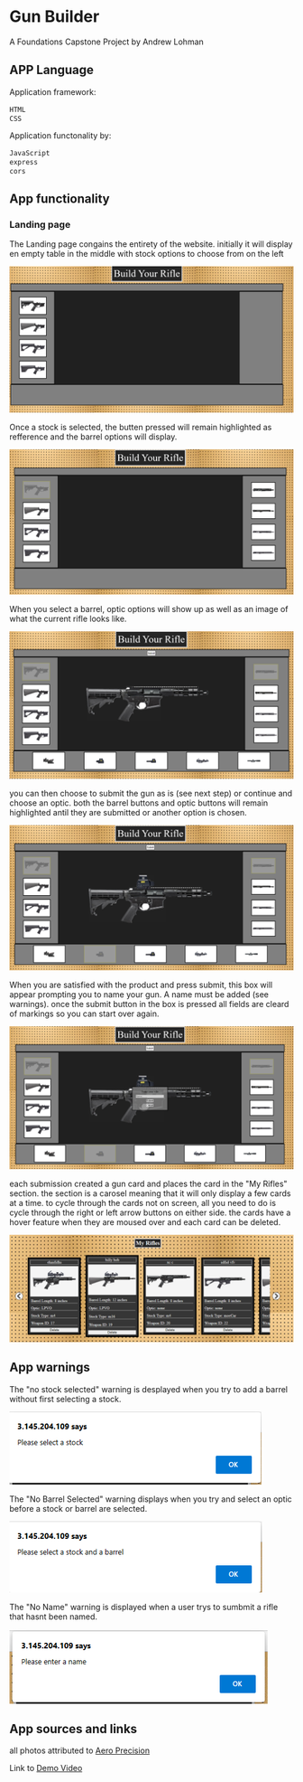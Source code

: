 # Gun Builder
A Foundations Capstone Project
by Andrew Lohman

## APP Language
Application framework:
```
HTML
CSS
```

Application functonality by:
```
JavaScript
express
cors
```
## App functionality
### Landing page
The Landing page congains the entirety of the website.
initially it will display en empty table in the middle with stock options to choose from on the left

![Landing Page](public/images/readMe/Landingpage.png)

Once a stock is selected, the butten pressed will remain highlighted as refference and the barrel options will display.

![Landing Page](public/images/readMe/stockSelected.png)

When you select a barrel, optic options will show up as well as an image of what the current rifle looks like.

![Landing Page](public/images/readMe/barrelSelected.png)

you can then choose to submit the gun as is (see next step) or continue and choose an optic. both the barrel buttons and optic buttons will remain highlighted antil they are submitted or another option is chosen.

![Landing Page](public/images/readMe/opticSelected.png)

When you are satisfied with the product and press submit, this box will appear prompting you to name your gun. A name must be added (see warnings). once the submit button in the box is pressed all fields are cleard of markings so you can start over again.

![Landing Page](public/images/readMe/addName.png)

each submission created a gun card and places the card in the "My Rifles" section. the section is a carosel meaning that it will only display a few cards at a time. to cycle through the cards not on screen, all you need to do is cycle through the right or left arrow buttons on either side. the cards have a hover feature when they are moused over and each card can be deleted.

![Landing Page](public/images/readMe/gunCards.png)

## App warnings
The "no stock selected" warning is desplayed when you try to add a barrel without first selecting a stock.

![Landing Page](public/images/readMe/barrelWarning.png)

The "No Barrel Selected" warning displays when you try and select an optic before a stock or barrel are selected.

![Landing Page](public/images/readMe/opticWarning.png)

The "No Name" warning is displayed when a user trys to sumbmit a rifle that hasnt been named.

![Landing Page](public/images/readMe/nameWarning.png)


## App sources and links
all photos attributed to [Aero Precision](https://www.aeroprecisionusa.com/)

Link to [Demo Video](https://secure.vidyard.com/organizations/3064372/players/pWVdhkuBMurkEDnqQVNPb2?edit=true&npsRecordControl=1)
